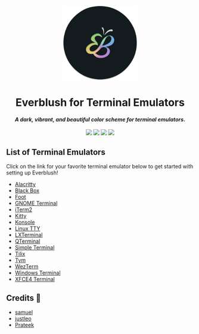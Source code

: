 <div align="center">
    <img src="https://raw.githubusercontent.com/Everblush/.github/main/assets/logo.png" height="200px" width="200px" alt="logo"> 
</div>

<h1 align="center">Everblush for Terminal Emulators</h1>

<h4 align="center"><i>A dark, vibrant, and beautiful color scheme for terminal emulators.</i></h4>

<p align="center">
    <a href="https://github.com/Everblush/terminal-emulators/stars"><img src="https://img.shields.io/github/stars/Everblush/terminal-emulators?color=e57474&labelColor=1e2528&style=for-the-badge"></a>
    <a href="https://github.com/Everblush/terminal-emulators/issues"><img src="https://img.shields.io/github/issues/Everblush/terminal-emulators?color=67b0e8&labelColor=1e2528&style=for-the-badge"></a>
    <a href="https://github.com/Everblush/terminal-emulators/blob/main/LICENSE"><img src="https://img.shields.io/static/v1?label=license&message=MIT&color=8ccf7e&labelColor=1e2528&style=for-the-badge"></a>
    <a href="https://github.com/Everblush/terminal-emulators/network/members"><img src="https://img.shields.io/github/forks/Everblush/terminal-emulators?color=e5c76b&labelColor=1e2528&style=for-the-badge"></a>
</p>

## List of Terminal Emulators

Click on the link for your favorite terminal emulator below to get started with setting up Everblush!

- [Alacritty](https://github.com/prateektade/everblush-terminal-emulators/tree/rework-repository/src/alacritty)
- [Black Box](https://github.com/prateektade/everblush-terminal-emulators/tree/rework-repository/src/blackbox)
- [Foot](https://github.com/prateektade/everblush-terminal-emulators/tree/rework-repository/src/foot)
- [GNOME Terminal](https://github.com/prateektade/everblush-terminal-emulators/tree/rework-repository/src/gnome-terminal)
- [iTerm2](https://github.com/prateektade/everblush-terminal-emulators/tree/rework-repository/src/iterm2)
- [Kitty](https://github.com/prateektade/everblush-terminal-emulators/tree/rework-repository/src/kitty)
- [Konsole](https://github.com/prateektade/everblush-terminal-emulators/tree/rework-repository/src/konsole)
- [Linux TTY](https://github.com/prateektade/everblush-terminal-emulators/tree/rework-repository/src/linux-tty)
- [LXTerminal](https://github.com/prateektade/everblush-terminal-emulators/tree/rework-repository/src/lxterminal)
- [QTerminal](https://github.com/prateektade/everblush-terminal-emulators/tree/rework-repository/src/qterminal)
- [Simple Terminal](https://github.com/prateektade/everblush-terminal-emulators/tree/rework-repository/src/simple-terminal)
- [Tilix](https://github.com/prateektade/everblush-terminal-emulators/tree/rework-repository/src/tilix)
- [Tym](https://github.com/prateektade/everblush-terminal-emulators/tree/rework-repository/src/tym)
- [WezTerm](https://github.com/prateektade/everblush-terminal-emulators/tree/rework-repository/src/wezterm)
- [Windows Terminal](https://github.com/prateektade/everblush-terminal-emulators/tree/rework-repository/src/windows-terminal)
- [XFCE4 Terminal](https://github.com/prateektade/everblush-terminal-emulators/tree/rework-repository/src/xfce4-terminal)

## Credits 💝
- [samuel](https://github.com/samuelnihbos)
- [justleo](https://github.com/justleoo)
- [Prateek](https://github.com/prateektade)
